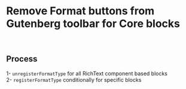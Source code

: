 # Remove Format buttons from Gutenberg toolbar for Core blocks  
  

## Process  
1- `unregisterFormatType` for all RichText component based blocks  
2- `registerFormatType` conditionally for specific blocks

